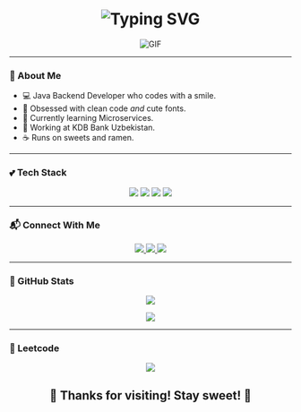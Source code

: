 <h1 align="center">
  <img src="https://readme-typing-svg.demolab.com?font=Pacifico&size=28&pause=1000&color=FF69B4&center=true&vCenter=true&width=450&lines=Hi+I'm+Nodirakhon!;Welcome+to+my+pink+world!+%F0%9F%92%96" alt="Typing SVG" />
</h1>

<p align="center">
 <img alt="GIF" src="https://user-images.githubusercontent.com/10498744/210012254-234538ff-d198-48aa-8964-37e6fd45d227.gif">
</p>

---

### 🌸 About Me

- 💻 Java Backend Developer who codes with a smile.
- 🎀 Obsessed with clean code *and* cute fonts.
- 🌱 Currently learning Microservices.
- 🏦 Working at KDB Bank Uzbekistan.
- ☕ Runs on sweets and ramen.

---

### 💕 Tech Stack

<p align="center">
  <img src="https://img.shields.io/badge/Java-FFB6C1?style=for-the-badge&logo=java&logoColor=white" />
  <img src="https://img.shields.io/badge/Spring Boot-FF69B4?style=for-the-badge&logo=spring&logoColor=white" />
  <img src="https://img.shields.io/badge/MySQL-FADADD?style=for-the-badge&logo=mysql&logoColor=white" />
  <img src="https://img.shields.io/badge/MongoDB-FFC0CB?style=for-the-badge&logo=mongodb&logoColor=white" />
</p>

---

### 📬 Connect With Me

<p align="center">
  <a href="https://linkedin.com/in/nodiracan" target="_blank">
    <img src="https://img.shields.io/badge/LinkedIn-FF69B4?style=for-the-badge&logo=linkedin&logoColor=white" />
  </a>
  <a href="https://t.me/nodiracan" target="_blank">
    <img src="https://img.shields.io/badge/Telegram-FFC0CB?style=for-the-badge&logo=telegram&logoColor=white" />
  </a>
  <a href="https://instagram.com/nodiracan" target="_blank">
    <img src="https://img.shields.io/badge/Instagram-FADADD?style=for-the-badge&logo=instagram&logoColor=white" />
  </a>
</p>

---

### 🧁 GitHub Stats

<p align="center">
  <img src="https://github-readme-stats.vercel.app/api?username=nodiracan&show_icons=true&theme=default&title_color=FF69B4&icon_color=FF69B4" />
</p>

<p align="center">
  <img src="https://github-readme-streak-stats.herokuapp.com/?user=nodiracan&theme=default&currStreakLabel=FF69B4&ring=FF69B4&sideLabels=FF69B4" />
</p>

---

### 🍰 Leetcode

<p align="center">
  <img src="https://leetcard.jacoblin.cool/nodiracan?theme=light&font=baloo&ext=activity" />
</p>


<h2 align="center">🎀 Thanks for visiting! Stay sweet! 🎀</h2>
